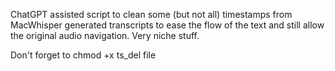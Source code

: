 ChatGPT assisted script to clean some (but not all) timestamps from MacWhisper generated transcripts to ease the flow of the text and still allow the original audio navigation. Very niche stuff.

Don't forget to chmod +x ts_del file
